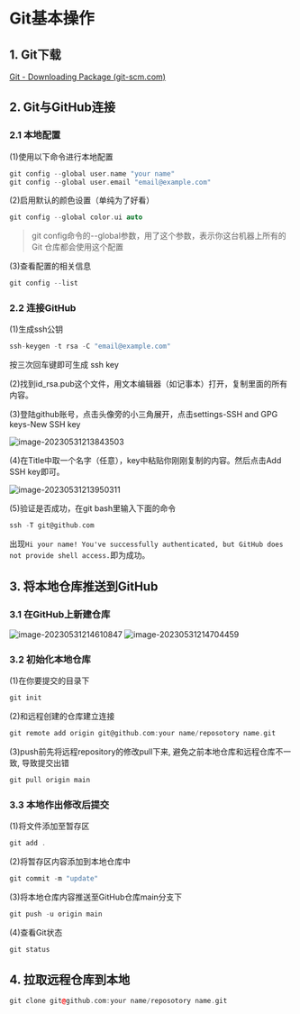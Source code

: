 # Git基本操作

## 1. Git下载

[Git - Downloading Package (git-scm.com)](https://git-scm.com/download/win)

## 2. Git与GitHub连接

### 2.1 本地配置

(1)使用以下命令进行本地配置

```c
git config --global user.name "your name"
git config --global user.email "email@example.com"
```

(2)启用默认的颜色设置（单纯为了好看）

```c
git config --global color.ui auto
```

> git config命令的--global参数，用了这个参数，表示你这台机器上所有的 Git 仓库都会使用这个配置

(3)查看配置的相关信息

```c
git config --list
```

### 2.2 连接GitHub

(1)生成ssh公钥

```C
ssh-keygen -t rsa -C "email@example.com"
```

按三次回车键即可生成 ssh key

(2)找到id_rsa.pub这个文件，用文本编辑器（如记事本）打开，复制里面的所有内容。

(3)登陆github账号，点击头像旁的小三角展开，点击settings-SSH and GPG keys-New SSH key

![image-20230531213843503](https://cdn.jsdelivr.net/gh/ZL85/ImageBed@main//image-20230531213843503.png)

(4)在Title中取一个名字（任意），key中粘贴你刚刚复制的内容。然后点击Add SSH key即可。

![image-20230531213950311](https://cdn.jsdelivr.net/gh/ZL85/ImageBed@main//image-20230531213950311.png)

(5)验证是否成功，在git bash里输入下面的命令

```c
ssh -T git@github.com
```

出现`Hi your name! You've successfully authenticated, but GitHub does not provide shell access.`即为成功。

## 3. 将本地仓库推送到GitHub

### 3.1 在GitHub上新建仓库

![image-20230531214610847](https://cdn.jsdelivr.net/gh/ZL85/ImageBed@main//image-20230531214610847.png)
![image-20230531214704459](https://cdn.jsdelivr.net/gh/ZL85/ImageBed@main//image-20230531214704459.png)

### 3.2 初始化本地仓库

(1)在你要提交的目录下

```c
git init
```

(2)和远程创建的仓库建立连接

```c
git remote add origin git@github.com:your name/reposotory name.git
```

(3)push前先将远程repository的修改pull下来, 避免之前本地仓库和远程仓库不一致, 导致提交出错

```c
git pull origin main
```

### 3.3 本地作出修改后提交

(1)将文件添加至暂存区

```c
git add .
```

(2)将暂存区内容添加到本地仓库中

```c
git commit -m "update"
```

(3)将本地仓库内容推送至GitHub仓库main分支下

```c
git push -u origin main
```

(4)查看Git状态

```c
git status
```

## 4. 拉取远程仓库到本地

```c++
git clone git@github.com:your name/reposotory name.git
```

